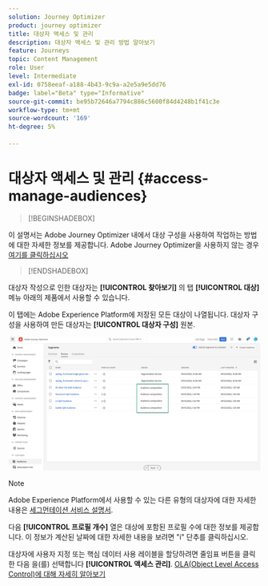 ```yaml
---
solution: Journey Optimizer
product: journey optimizer
title: 대상자 액세스 및 관리
description: 대상자 액세스 및 관리 방법 알아보기
feature: Journeys
topic: Content Management
role: User
level: Intermediate
exl-id: 0758eeaf-a188-4b43-9c9a-a2e5a9e5dd76
badge: label="Beta" type="Informative"
source-git-commit: be95b72646a7794c886c5600f84d4248b1f41c3e
workflow-type: tm+mt
source-wordcount: '169'
ht-degree: 5%

---
```


# 대상자 액세스 및 관리 {#access-manage-audiences}

>[!BEGINSHADEBOX]

이 설명서는 Adobe Journey Optimizer 내에서 대상 구성을 사용하여 작업하는 방법에 대한 자세한 정보를 제공합니다. Adobe Journey Optimizer을 사용하지 않는 경우 [여기를 클릭하십시오](https://experienceleague.adobe.com/docs/experience-platform/segmentation/ui/audience-composition.html)

>[!ENDSHADEBOX]

대상자 작성으로 인한 대상자는 **[!UICONTROL 찾아보기]** 의 탭 **[!UICONTROL 대상]** 메뉴 아래의 제품에서 사용할 수 있습니다.

이 탭에는 Adobe Experience Platform에 저장된 모든 대상이 나열됩니다. 대상자 구성을 사용하여 만든 대상자는 **[!UICONTROL 대상자 구성]** 원본.

![](assets/audiences-list.png)

>[!NOTE]
>
>Adobe Experience Platform에서 사용할 수 있는 다른 유형의 대상자에 대한 자세한 내용은 [세그먼테이션 서비스 설명서](https://experienceleague.adobe.com/docs/experience-platform/segmentation/ui/overview.html).

다음 **[!UICONTROL 프로필 개수]** 열은 대상에 포함된 프로필 수에 대한 정보를 제공합니다. 이 정보가 계산된 날짜에 대한 자세한 내용을 보려면 &quot;i&quot; 단추를 클릭하십시오.

대상자에 사용자 지정 또는 핵심 데이터 사용 레이블을 할당하려면 줄임표 버튼을 클릭한 다음 을(를) 선택합니다 **[!UICONTROL 액세스 관리]**. [OLA(Object Level Access Control)에 대해 자세히 알아보기](../administration/object-based-access.md)

<!--
-edit an audience?
-->
